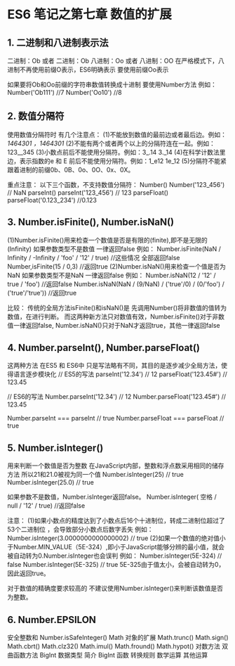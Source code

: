 # ES6 笔记之第七章 数值的扩展

## 1. 二进制和八进制表示法
二进制：Ob 或者 二进制：Ob
八进制：Oo 或者 八进制：OO
在严格模式下，八进制不再使用前缀O表示，ES6明确表示 要使用前缀Oo表示

如果要将Ob和Oo前缀的字符串数值转换成十进制 要使用Number方法
例如：
  Number('Ob111')  //7
  Number('Oo10')  //8

## 2. 数值分隔符
使用数值分隔符时 有几个注意点：
(1)不能放到数值的最前边或者最后边。例如：_1464301 ，1464301_
(2)不能有两个或者两个以上的分隔符连在一起。例如：123__345
(3)小数点前后不能使用分隔符。例如：3_.14 3._14
(4)在科学计数法里边，表示指数的e 和 E 前后不能使用分隔符。例如：1_e12  1e_12
(5)分隔符不能紧跟着进制的前缀0b、0B、0o、0O、0x、0X。


重点注意：
以下三个函数，不支持数值分隔符：
  Number()      Number('123_456') // NaN
  parseInt()    parseInt('123_456') // 123
  parseFloat()  parseFloat('0.123_234') //0.123

## 3. Number.isFinite(), Number.isNaN()
(1)Number.isFinite()用来检查一个数值是否是有限的(finite),即不是无限的(Infinity)
如果参数类型不是数值 一律返回false
例如：
  Number.isFinite(NaN / Infinity / -Infinity / 'foo' / '12' / true)  //这些情况 全部返回false
  Number,isFinite(15 / 0,3)  //返回true
(2)Number.isNaN()用来检查一个值是否为NaN
如果参数类型不是NaN 一律返回false
例如：
  Number.isNaN(12 / '12' / true / 'foo')  //返回false
  Number.isNaN(NaN / (9/NaN) / ('true'/0) / (0/'foo') / ('true'/'true'))  //返回true

比较：
传统的全局方法isFinite()和isNaN()是 先调用Number()将非数值的值转为数值，在进行判断。
而这两种新方法只对数值有效，Number.isFinite()对于非数值一律返回false, Number.isNaN()只对于NaN才返回true，其他一律返回false

## 4. Number.parseInt(), Number.parseFloat()
这两种方法 在ES5 和 ES6中 只是写法略有不同，其目的是逐步减少全局方法，使得语言逐步模块化
  // ES5的写法
  parseInt('12.34') // 12
  parseFloat('123.45#') // 123.45

  // ES6的写法
  Number.parseInt('12.34') // 12
  Number.parseFloat('123.45#') // 123.45

  Number.parseInt === parseInt // true
  Number.parseFloat === parseFloat // true

## 5. Number.isInteger()
用来判断一个数值是否为整数
在JavaScript内部，整数和浮点数采用相同的储存方法 所以21和21.0被视为同一个值
  Number.isInteger(25) // true
  Number.isInteger(25.0) // true

如果参数不是数值，Number.isInteger返回false。
  Number.isInteger( 空格 / null / '12' / true)  //返回false

注意：
(1)如果小数点的精度达到了小数点后16个十进制位，转成二进制位超过了53个二进制位 ，会导致部分小数点后数字丢失
  例如：Number.isInteger(3.0000000000000002) // true
(2)如果一个数值的绝对值小于Number.MIN_VALUE（5E-324）,即小于JavaScript能够分辨的最小值，就会被自动转为0.Number.isInteger也会误判
  例如：
  Number.isInteger(5E-324) // false
  Number.isInteger(5E-325) // true
5E-325由于值太小，会被自动转为0，因此返回true。

对于数值的精确度要求较高的 不建议使用Number.isInteger()来判断该数值是否为整数。


## 6. Number.EPSILON













安全整数和 Number.isSafeInteger()
Math 对象的扩展
Math.trunc()
Math.sign()
Math.cbrt()
Math.clz32()
Math.imul()
Math.fround()
Math.hypot()
对数方法
双曲函数方法
BigInt 数据类型
简介
BigInt 函数
转换规则
数学运算
其他运算











